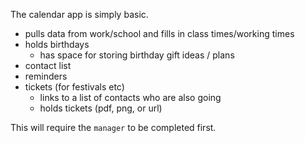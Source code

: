 The calendar app is simply basic.

-   pulls data from work/school and fills in class times/working times
-   holds birthdays
    -   has space for storing birthday gift ideas / plans
-   contact list
-   reminders
-   tickets (for festivals etc)
    -   links to a list of contacts who are also going
    -   holds tickets (pdf, png, or url)

This will require the `manager` to be completed first.

